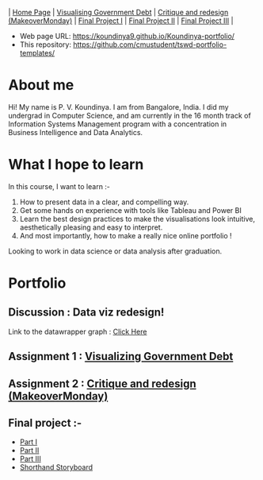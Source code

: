 | [Home Page](https://koundinya9.github.io/Koundinya-portfolio/) | [Visualising Government Debt](visualizing-government-debt.md) | [Critique and redesign (MakeoverMonday)](critique-by-design.md) | [Final Project I](final-project-part-one.md) | [Final Project II](final-project-part-two.md) | [Final Project III](final-project-part-three.md) |


- Web page URL: https://koundinya9.github.io/Koundinya-portfolio/
- This repository: https://github.com/cmustudent/tswd-portfolio-templates/

# About me
Hi! My name is P. V. Koundinya. I am from Bangalore, India. I did my undergrad in Computer Science, and am currently in the 16 month track of Information Systems Management program with a concentration in Business Intelligence and Data Analytics. 




# What I hope to learn
In this course, I want to learn :-

1. How to present data in a clear, and compelling way.
2. Get some hands on experience with tools like Tableau and Power BI
3. Learn the best design practices to make the visualisations look intuitive, aesthetically pleasing and easy to interpret.
4. And most importantly, how to make a really nice online portfolio !

Looking to work in data science or data analysis after graduation.


# Portfolio

## Discussion : Data viz redesign!

Link to the datawrapper graph : [Click Here](https://datawrapper.dwcdn.net/JtrD0/1/)




## Assignment 1 : [Visualizing Government Debt](visualizing-government-debt.md)


## Assignment 2 : [Critique and redesign (MakeoverMonday)](critique-by-design)


## Final project :-

- [Part I](final-project-part-one.md)
- [Part II](final-project-part-two.md)
- [Part III](final-project-part-three.md)
- [Shorthand Storyboard](https://preview.shorthand.com/tZPMJBRAL6YFpUXM)

